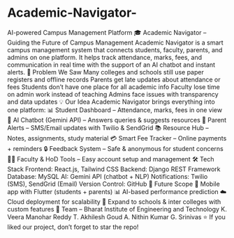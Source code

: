 # Academic-Navigator-
AI-powered Campus Management Platform
🎓 Academic Navigator – Guiding the Future of Campus Management
Academic Navigator is a smart campus management system that connects students, faculty, parents, and admins on one platform.
It helps track attendance, marks, fees, and communication in real time with the support of an AI chatbot and instant alerts.
📌 Problem We Saw
Many colleges and schools still use paper registers and offline records
Parents get late updates about attendance or fees
Students don’t have one place for all academic info
Faculty lose time on admin work instead of teaching
Admins face issues with transparency and data updates
💡 Our Idea
Academic Navigator brings everything into one platform:
📊 Student Dashboard – Attendance, marks, fees in one view
🤖 AI Chatbot (Gemini API) – Answers queries & suggests resources
🔔 Parent Alerts – SMS/Email updates with Twilio & SendGrid
📚 Resource Hub – Notes, assignments, study material
💳 Smart Fee Tracker – Online payments + reminders
🔒 Feedback System – Safe & anonymous for student concerns
🧑‍💼 Faculty & HoD Tools – Easy account setup and management
🛠 Tech Stack
Frontend: React.js, Tailwind CSS
Backend: Django REST Framework
Database: MySQL
AI: Gemini API (chatbot + NLP)
Notifications: Twilio (SMS), SendGrid (Email)
Version Control: GitHub
🚀 Future Scope
📱 Mobile app with Flutter (students + parents)
📊 AI-based performance prediction
☁️ Cloud deployment for scalability
🏫 Expand to schools & inter colleges with custom features
👥 Team – Bharat Institute of Engineering and Technology
K. Veera Manohar Reddy
T. Akhilesh Goud
A. Nithin Kumar
G. Srinivas
⭐ If you liked our project, don’t forget to star the repo!
